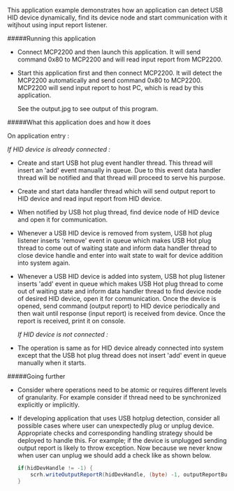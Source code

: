 This application example demonstrates how an application can detect USB HID device dynamically,
find its device node and start communication with it witjhout using input report listener.

#####Running this application
   
- Connect MCP2200 and then launch this application. It will send command 0x80 to MCP2200 and will
read input report from MCP2200.
     
- Start this application first and then connect MCP2200. It will detect the MCP2200 automatically
and send command 0x80 to MCP2200. MCP2200 will send input report to host PC, which is read by this 
application. 

  See the output.jpg to see output of this program.
   
#####What this application does and how it does

On application entry :

  *If HID device is already connected :*
	
- Create and start USB hot plug event handler thread. This thread will insert an 'add'
event manually in queue. Due to this event data handler thread will be notified and 
that thread will proceed to serve his purpose.
- Create and start data handler thread which will send output report to HID device and 
read input report from HID device.
- When notified by USB hot plug thread, find device node of HID device and open it for 
communication.
- Whenever a USB HID device is removed from system, USB hot plug listener inserts 'remove' 
event in queue which makes USB Hot plug thread to come out of waiting state and inform
data handler thread to close device handle and enter into wait state to wait for device
addition into system again.
- Whenever a USB HID device is added into system, USB hot plug listener inserts 'add' event 
in queue which makes USB Hot plug thread to come out of waiting state and inform data
handler thread to find device node of desired HID device, open it for communication.
Once the device is opened, send command (output report) to HID device periodically
and then wait until response (input report) is received from device. Once the report
is received, print it on console. 
	  
  *If HID device is not connected :*
	
- The operation is same as for HID device already connected into system except that the
USB hot plug thread does not insert 'add' event in queue manually when it starts.
	  
#####Going further
   
- Consider where operations need to be atomic or requires different levels of granularity.
For example consider if thread need to be synchronized explicitly or implicitly.
     
- If developing application that uses USB hotplug detection, consider all possible cases
where user can unexpectedly plug or unplug device. Appropriate checks and corresponding
handling strategy should be deployed to handle this. For example; if the device is unplugged
sending output report is likely to throw exception. Now because we never know when user 
can unplug we should add a check like as shown below.

  ```Java
  if(hidDevHandle != -1) {
      scrh.writeOutputReportR(hidDevHandle, (byte) -1, outputReportBuffer);
  }
  ```
  
